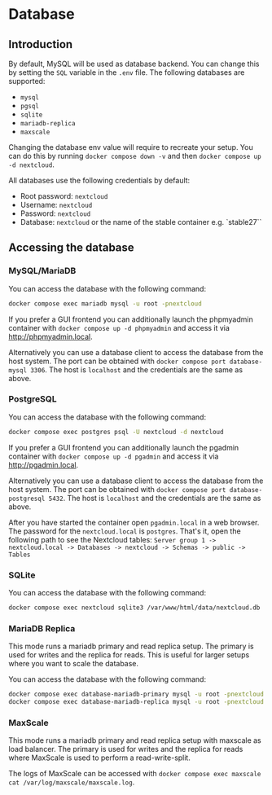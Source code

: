 # Database

## Introduction

By default, MySQL will be used as database backend. You can change this by setting the `SQL` variable in the `.env` file. The following databases are supported:

- `mysql`
- `pgsql`
- `sqlite`
- `mariadb-replica`
- `maxscale`

Changing the database env value will require to recreate your setup. You can do this by running `docker compose down -v` and then `docker compose up -d nextcloud`.

All databases use the following credentials by default:

- Root password: `nextcloud`
- Username: `nextcloud`
- Password: `nextcloud`
- Database: `nextcloud` or the name of the stable container e.g. `stable27``

## Accessing the database

### MySQL/MariaDB

You can access the database with the following command:

```bash
docker compose exec mariadb mysql -u root -pnextcloud
```

If you prefer a GUI frontend you can additionally launch the phpmyadmin container with `docker compose up -d phpmyadmin` and access it via <http://phpmyadmin.local>.

Alternatively you can use a database client to access the database from the host system. The port can be obtained with `docker compose port database-mysql 3306`. The host is `localhost` and the credentials are the same as above.

### PostgreSQL

You can access the database with the following command:

```bash
docker compose exec postgres psql -U nextcloud -d nextcloud
```

If you prefer a GUI frontend you can additionally launch the pgadmin container with `docker compose up -d pgadmin` and access it via <http://pgadmin.local>.

Alternatively you can use a database client to access the database from the host system. The port can be obtained with `docker compose port database-postgresql 5432`. The host is `localhost` and the credentials are the same as above.

After you have started the container open `pgadmin.local` in a web browser. The password for the `nextcloud.local` is `postgres`.
That's it, open the following path to see the Nextcloud tables: `Server group 1 -> nextcloud.local -> Databases -> nextcloud -> Schemas -> public -> Tables`

### SQLite

You can access the database with the following command:

```bash
docker compose exec nextcloud sqlite3 /var/www/html/data/nextcloud.db
```

### MariaDB Replica

This mode runs a mariadb primary and read replica setup. The primary is used for writes and the replica for reads. This is useful for larger setups where you want to scale the database.

You can access the database with the following command:

```bash
docker compose exec database-mariadb-primary mysql -u root -pnextcloud
docker compose exec database-mariadb-replica mysql -u root -pnextcloud
```

### MaxScale

This mode runs a mariadb primary and read replica setup with maxscale as load balancer. The primary is used for writes and the replica for reads where MaxScale is used to perform a read-write-split.

The logs of MaxScale can be accessed with `docker compose exec maxscale cat /var/log/maxscale/maxscale.log`.
